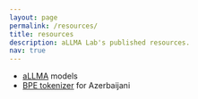 ```yaml
---
layout: page
permalink: /resources/
title: resources
description: aLLMA Lab's published resources.
nav: true
---
```


<ul>
<li> <a target="_blank" href="https://huggingface.co/collections/allmalab/allma-models-669b63077f28c43e091270cb">aLLMA</a> models</li>
<li> <a target="_blank" href="https://huggingface.co/allmalab/bert-tokenizer-aze">BPE tokenizer</a> for Azerbaijani</li>
</ul>
